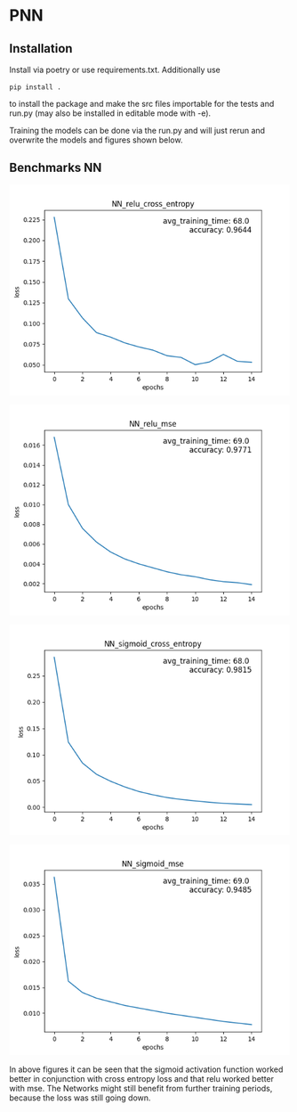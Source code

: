 # PNN

## Installation

Install via poetry or use requirements.txt. Additionally use
```
pip install . 
```
to install the package and make the src files importable for the tests and run.py (may also be installed in editable mode with -e). 

Training the models can be done via the run.py and will just rerun and overwrite the models and figures shown below.

## Benchmarks NN

![plot](./figures/NN_relu_cross_entropy.png)

![plot](./figures/NN_relu_mse.png)

![plot](./figures/NN_sigmoid_cross_entropy.png)

![plot](./figures/NN_sigmoid_mse.png)

In above figures it can be seen that the sigmoid activation function worked better in conjunction with cross entropy loss and that relu worked better with mse. The Networks might still benefit from further training periods, because the loss was still going down. 
